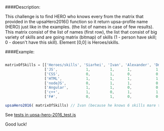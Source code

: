 ####Description:

This challenge is to find HERO who knows every from the matrix that provided in the upsaHero2016() function so it return upsa-profile name (HERO) just like in the examples. (the list of names in case of few results).
This matrix consist of the list of names (first row), the list that consist of big variety of skills and are going matrix (bitmap) of skills (1 - person have skill; 0 - doesn't have this skill). Element [0,0] is Heroes/skills.

####Example:

```js

matrixOfSkills = [['Heroes/skills', 'Siarhei', 'Ivan', 'Alexander', 'Dmitry', 'Nastassia'],
                  ['JS',             1,         1,      1,           1,        1],
                  ['CSS',            0,         1,      0,           0,        1],
                  ['HTML',           1,         1,      1,           1,        1],
                  ['nodeJS',         0,         1,      1,           0,        0],
                  ['Angular',        1,         1,      0,           0,        1],
                  ['c++',            1,         0,      1,           1,        0],
                  ['F#',             0,         1,      0,           0,        1]];

upsaHero2016( matrixOfSkills) // Ivan (because he knows 6 skills mare than anyone from list)
```
See [tests in upsa-hero-2016_test.js](https://github.com/AlexVvx/code-wars/blob/master/katas/upsa-hero-2016/upsa-hero-2016_test.js)

Good luck!
